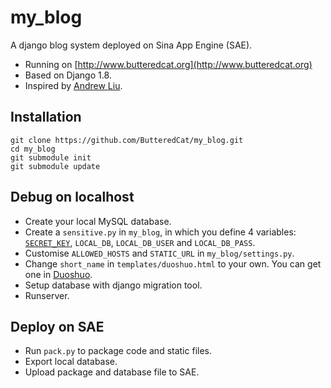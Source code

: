 # my_blog
A django blog system deployed on Sina App Engine (SAE).

* Running on [http://www.butteredcat.org](http://www.butteredcat.org)
* Based on Django 1.8.
* Inspired by [Andrew Liu](https://www.gitbook.com/book/andrew-liu/django-blog/details).

## Installation
    git clone https://github.com/ButteredCat/my_blog.git
    cd my_blog
    git submodule init
    git submodule update

## Debug on localhost
* Create your local MySQL database.
* Create a `sensitive.py` in `my_blog`, in which you define 4 variables: [`SECRET_KEY`](https://docs.djangoproject.com/en/dev/ref/settings/#secret-key), `LOCAL_DB`, `LOCAL_DB_USER` and `LOCAL_DB_PASS`.
* Customise `ALLOWED_HOSTS` and `STATIC_URL` in `my_blog/settings.py`.
* Change `short_name` in `templates/duoshuo.html` to your own. You can get one in [Duoshuo](http://duoshuo.com).
* Setup database with django migration tool.
* Runserver.

## Deploy on SAE
* Run `pack.py` to package code and static files.
* Export local database.
* Upload package and database file to SAE.
